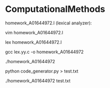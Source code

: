 # ComputationalMethods

homework_A01644972.l (lexical analyzer):

vim homework_A01644972.l

lex homework_A01644972.l

gcc lex.yy.c -o homework_A01644972

./homework_A01644972 

python code_generator.py > test.txt

./homework_A01644972 test.txt
